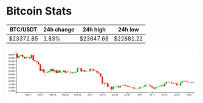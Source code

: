 # Bitcoin Stats

BTC/USDT|24h change|24h high|24h low|
|---|---|---|---|
|$23372.85|1.83%|$23647.68|$22681.22|

<img src="./chart.svg">
